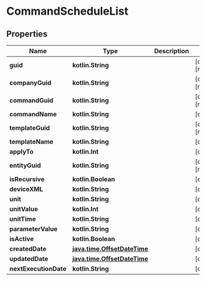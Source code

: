 
# CommandScheduleList

## Properties
Name | Type | Description | Notes
------------ | ------------- | ------------- | -------------
**guid** | **kotlin.String** |  |  [optional] [readonly]
**companyGuid** | **kotlin.String** |  |  [optional] [readonly]
**commandGuid** | **kotlin.String** |  |  [optional] [readonly]
**commandName** | **kotlin.String** |  |  [optional]
**templateGuid** | **kotlin.String** |  |  [optional] [readonly]
**templateName** | **kotlin.String** |  |  [optional]
**applyTo** | **kotlin.Int** |  |  [optional]
**entityGuid** | **kotlin.String** |  |  [optional] [readonly]
**isRecursive** | **kotlin.Boolean** |  |  [optional]
**deviceXML** | **kotlin.String** |  |  [optional]
**unit** | **kotlin.String** |  |  [optional]
**unitValue** | **kotlin.Int** |  |  [optional]
**unitTime** | **kotlin.String** |  |  [optional]
**parameterValue** | **kotlin.String** |  |  [optional]
**isActive** | **kotlin.Boolean** |  |  [optional]
**createdDate** | [**java.time.OffsetDateTime**](java.time.OffsetDateTime.md) |  |  [optional]
**updatedDate** | [**java.time.OffsetDateTime**](java.time.OffsetDateTime.md) |  |  [optional]
**nextExecutionDate** | **kotlin.String** |  |  [optional]



